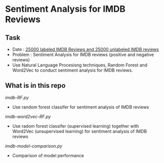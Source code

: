 # Sentiment Analysis for IMDB Reviews
 
## Task

* Date : [25000 labeled IMDB Reviews and 25000 unlabeled IMDB reviews](https://www.kaggle.com/c/word2vec-nlp-tutorial/data)
* Problem : Sentiment Analysis for IMDB reviews (positive and negative reviews)
* Use Natural Language Procesisng techniques, Random Forest and Word2Vec to conduct sentiment analysis for IMDB reviews.

## What is in this repo


*imdb-RF.py*

* Use random forest classifer for sentiment analysis of IMDB reviews

*imdb-word2vec-RF.py*

* Use radom forest classifer (supervised learning) together with Word2Vec (unsupervised learning) for sentiment analysis of IMDB reviews

*imdb-model-comparison.py*

* Comparison of model performance
